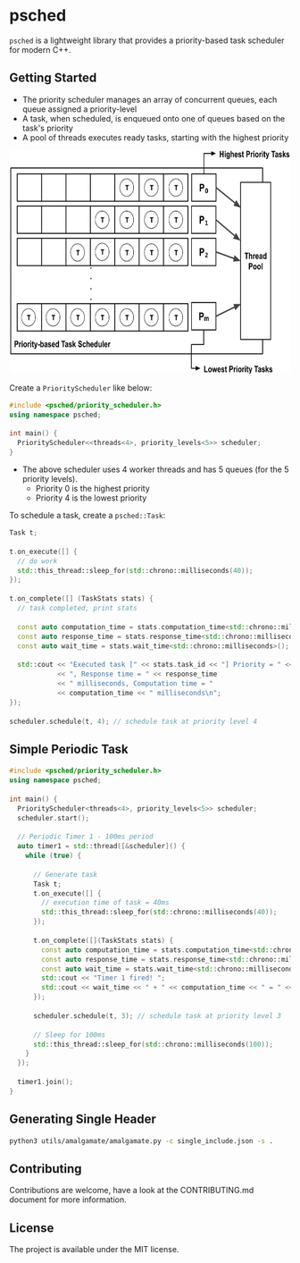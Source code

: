 # psched

`psched` is a lightweight library that provides a priority-based task scheduler for modern C++.

## Getting Started

* The priority scheduler manages an array of concurrent queues, each queue assigned a priority-level
* A task, when scheduled, is enqueued onto one of queues based on the task's priority
* A pool of threads executes ready tasks, starting with the highest priority

<p align="center">
  <img height="400" src="img/priority_scheduling.png"/>  
</p>

Create a `PriorityScheduler` like below:

```cpp
#include <psched/priority_scheduler.h>
using namespace psched;

int main() {
  PriorityScheduler<<threads<4>, priority_levels<5>> scheduler;
}
```

* The above scheduler uses 4 worker threads and has 5 queues (for the 5 priority levels). 
  - Priority 0 is the highest priority
  - Priority 4 is the lowest priority

To schedule a task, create a `psched::Task`:

```cpp
Task t;

t.on_execute([] {
  // do work
  std::this_thread::sleep_for(std::chrono::milliseconds(40));
});

t.on_complete([] (TaskStats stats) {
  // task completed, print stats
  
  const auto computation_time = stats.computation_time<std::chrono::milliseconds>();
  const auto response_time = stats.response_time<std::chrono::milliseconds>();
  const auto wait_time = stats.wait_time<std::chrono::milliseconds>();
    
  std::cout << "Executed task [" << stats.task_id << "] Priority = " << stats.task_priority
            << ", Response time = " << response_time 
            << " milliseconds, Computation time = " 
            << computation_time << " milliseconds\n";
});

scheduler.schedule(t, 4); // schedule task at priority level 4
```

## Simple Periodic Task

```cpp
#include <psched/priority_scheduler.h>
using namespace psched;

int main() {
  PriorityScheduler<threads<4>, priority_levels<5>> scheduler;
  scheduler.start();

  // Periodic Timer 1 - 100ms period
  auto timer1 = std::thread([&scheduler]() {
    while (true) {
    
      // Generate task
      Task t;
      t.on_execute([] {
        // execution time of task = 40ms
        std::this_thread::sleep_for(std::chrono::milliseconds(40));
      });
      
      t.on_complete([](TaskStats stats) {
        const auto computation_time = stats.computation_time<std::chrono::milliseconds>();
        const auto response_time = stats.response_time<std::chrono::milliseconds>();
        const auto wait_time = stats.wait_time<std::chrono::milliseconds>();
        std::cout << "Timer 1 fired! ";
        std::cout << wait_time << " + " << computation_time << " = " << response_time << "\n";
      });
      
      scheduler.schedule(t, 3); // schedule task at priority level 3

      // Sleep for 100ms
      std::this_thread::sleep_for(std::chrono::milliseconds(100));
    }
  });
  
  timer1.join();
}
```

## Generating Single Header

```bash
python3 utils/amalgamate/amalgamate.py -c single_include.json -s .
```

## Contributing
Contributions are welcome, have a look at the CONTRIBUTING.md document for more information.

## License
The project is available under the MIT license.
